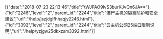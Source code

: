 [{"date":"2018-07-23 22:13:46","title":"tWJPAO9lvS3burKJvQn6JA=="},{"id":"2246","level":"2","parent_id":"2244","title":"僵尸主机的隔离防护和安全建议","url":"/help/jszjdglfhhaqjy2246.html"},{"id":"3392","level":"2","parent_id":"2244","title":"云主机公网25端口限制说明","url":"/help/yzjgw25dkxzsm3392.html"}]